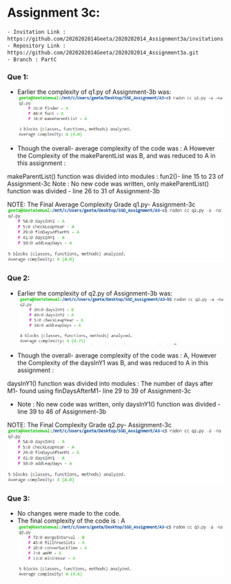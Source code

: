 # Assignment 3c:
    - Invitation Link : https://github.com/2020202014Geeta/2020202014_Assignment3a/invitations
	- Repository Link : https://github.com/2020202014Geeta/2020202014_Assignment3a.git
	- Branch : PartC
	
### Que 1:
     
- Earlier the complexity of q1.py of Assignment-3b was:
![Complexity Grade Q1 of Assignment-3b screenshot](https://github.com/2020202014Geeta/2020202014_Assignment3a/blob/PartC/q1_Cyclo.PNG)


- Though the overall- average complexity of the code was : A 
However the Complexity of the makeParentList was B, and was reduced to A in this assignment : 

makeParentList() function was divided into modules : fun2()- line 15 to 23 of Assignment-3c
Note : No new code was written, only makeParentList() function was divided - line 26 to 31 of Assignment-3b

NOTE: The Final Average Complexity Grade q1.py- Assignment-3c
     ![Complexity Grade Q1 screenshot](https://github.com/2020202014Geeta/2020202014_Assignment3a/blob/PartC/q2_Cyclo.PNG)


### Que 2:  
- Earlier the complexity of q2.py of Assignment-3b was:
![Complexity Grade Q2 of Assignment-3b screenshot](https://github.com/2020202014Geeta/2020202014_Assignment3a/blob/PartC/q2_A3b_Cyclo.PNG)

- Though the overall- average complexity of the code was : A, 
However the Complexity of the daysInY1 was B, and was reduced to A in this assignment : 

daysInY1() function was divided into modules : The number of days after M1- found using finDaysAfterM1- line 29 to 39 of Assignment-3c
- Note : No new code was written, only daysInY1() function was divided - line 39 to 46 of Assignment-3b

NOTE: The Final Complexity Grade q2.py- Assignment-3c
     ![Complexity Grade Q2 screenshot](https://github.com/2020202014Geeta/2020202014_Assignment3a/blob/PartC/q2_Cyclo.PNG)


### Que 3:
- No changes were made to the code.
- The final complexity of the code is : A 
 ![Complexity Grade Q3 screenshot](https://github.com/2020202014Geeta/2020202014_Assignment3a/blob/PartC/q3_Cyclo.PNG)
    
      



